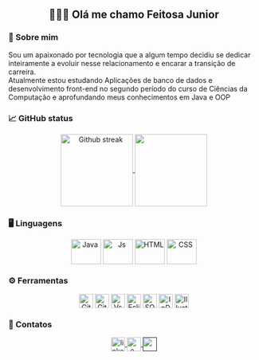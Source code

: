 ## <div align=center >🙋🏻‍♀️ Olá me chamo Feitosa Junior</div>

### 📌 Sobre mim

Sou um apaixonado por tecnologia que a algum tempo decidiu se dedicar inteiramente a evoluir nesse relacionamento e encarar a transição de carreira.<br>
Atualmente estou estudando Aplicações de banco de dados e desenvolvimento front-end no segundo período do curso de Ciências da Computação e aprofundando meus conhecimentos em Java e OOP

### 📈 GitHub status

<div align=center>
  <a href="https://github.com/feitosajr1">
    <img height="145" align="center" src="https://streak-stats.demolab.com?user=feitosajr1&dates=ffffff&theme=react&date_format=j%20M%5B%20Y%5D&hide_border=true" alt="Github streak" />
  </a>
  <a href="https://github.com/feitosajr1">
    <img height=145 align="center" src="https://github-readme-stats.vercel.app/api/top-langs/?username=feitosajr1&layout=compact&size_weight=0.5&count_weight=0.5&theme=react&hide_border=true&show_icons" />
  </a>
</div>

### 🖥️ Linguagens

<div align="center">
  <img align="center" alt="Java" height="50" width="60" src="https://skillicons.dev/icons?i=java">
  <img align="center" alt="Js" height="50" width="60" src="https://skillicons.dev/icons?i=js">
  <img align="center" alt="HTML" height="50" width="60" src="https://skillicons.dev/icons?i=html">
  <img align="center" alt="CSS" height="50" width="60" src="https://skillicons.dev/icons?i=css">
</div>

### ⚙️ Ferramentas

<div align="center">
  <img align="center" alt="Git" height="28" src="https://img.shields.io/badge/GIT-E44C30?style=for-the-badge&logo=git&logoColor=white">
  <img align="center" alt="GitHub" height="28" src="https://img.shields.io/badge/GitHub-100000?style=for-the-badge&logo=github&logoColor=white">
  <img align="center" alt="Vscode" height="28" src="https://img.shields.io/badge/Visual_Studio_Code-0078D4?style=for-the-badge&logo=visual%20studio%20code&logoColor=white">
  <img align="center" alt="Eclipse" height="28" src="https://img.shields.io/badge/Eclipse-2C2255?style=for-the-badge&logo=eclipse&logoColor=white">
  <img align="center" alt="SQLserver" height="28" src="https://img.shields.io/badge/Microsoft_SQL_Server-CC2927?style=for-the-badge&logo=microsoft-sql-server&logoColor=white">
  <!--<img align="center" alt="Postgresql" height="28" src="https://img.shields.io/badge/PostgreSQL-316192?style=for-the-badge&logo=postgresql&logoColor=white">-->
  <img align="center" alt="InDesign" height="28" src="https://img.shields.io/badge/Adobe%20InDesign-FF3366?style=for-the-badge&logo=Adobe%20InDesign&logoColor=white">
  <img align="center" alt="Illustrator" height="28" src="https://img.shields.io/badge/Adobe%20Illustrator-FF9A00?style=for-the-badge&logo=adobe%20illustrator&logoColor=white">
  <!-- <img align="center" alt="Lightroom" height="28" src="https://img.shields.io/badge/Adobe%20Lightroom-31A8FF?style=for-the-badge&logo=Adobe%20Lightroom&logoColor=white"> -->
  <!-- <img align="center" alt="Photoshop" height="28" src="https://img.shields.io/badge/Adobe%20Photoshop-31A8FF?style=for-the-badge&logo=Adobe%20Photoshop&logoColor=black"> -->
</div>

### 📜 Contatos

<div align = "center">
  <a href="https://www.linkedin.com/in/feitosa-junior-668ba0257/">
    <img align="center" alt="linkedin" height="28" src="https://custom-icon-badges.demolab.com/badge/-LinkedIn-0A66C2?style=for-the-badge&logo=linkedin">
  </a>
  <a href="mailto:juniorfeito2016@gmail.com">
    <img align="center" alt="e-mail" height="28" src="https://custom-icon-badges.demolab.com/badge/-Email-7E4798?style=for-the-badge&logo=mail.ru&logoColor=white">
  </a>
  <a href="">
    <img align="center" alt="" height="28" src="">
  </a>
  
</div>
